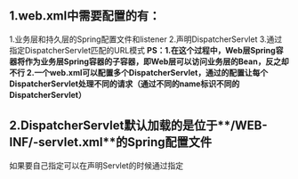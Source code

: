 ## 1.web.xml中需要配置的有：
1.业务层和持久层的Spring配置文件和listener
2.声明DispatcherServlet
3.通过<servlet-mapping>指定DispatcherServlet匹配的URL模式
**PS：1.在这个过程中，Web层Spring容器将作为业务层Spring容器的子容器，即Web层可以访问业务层的Bean，反之却不行
2.一个web.xml可以配置多个DispatcherServlet，通过<servlet-mapping>的配置让每个DispatcherServlet处理不同的请求（通过不同的name标识不同的DispatcherServlet）**
## 2.DispatcherServlet默认加载的是位于**/WEB-INF/<servelt-Name>-servlet.xml**的Spring配置文件
如果要自己指定可以在声明Servlet的时候通过<init-param>指定